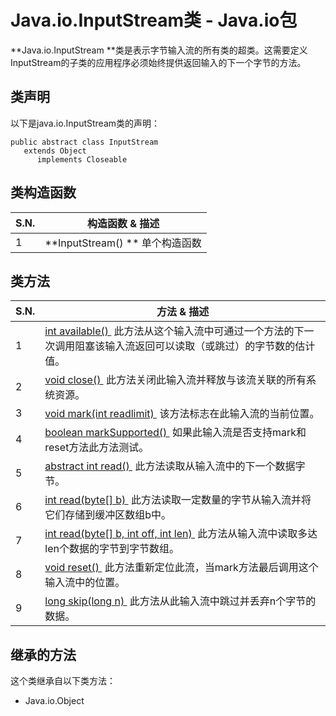 # Java.io.InputStream类 - Java.io包

**Java.io.InputStream **类是表示字节输入流的所有类的超类。这需要定义InputStream的子类的应用程序必须始终提供返回输入的下一个字节的方法。

## 类声明

以下是java.io.InputStream类的声明：

```
public abstract class InputStream
   extends Object
      implements Closeable
```

## 类构造函数

| S.N. | 构造函数 & 描述 |
| --- | --- |
| 1 | **InputStream() ** 单个构造函数 |

## 类方法

| S.N. | 方法 & 描述 |
| --- | --- |
| 1 | [int available() ](http://www.yiibai.com/java/io/inputstream_available.html) 此方法从这个输入流中可通过一个方法的下一次调用阻塞该输入流返回可以读取（或跳过）的字节数的估计值。 |
| 2 | [void close() ](http://www.yiibai.com/java/io/inputstream_close.html) 此方法关闭此输入流并释放与该流关联的所有系统资源。 |
| 3 | [void mark(int readlimit) ](http://www.yiibai.com/java/io/inputstream_mark.html) 该方法标志在此输入流的当前位置。 |
| 4 | [boolean markSupported() ](http://www.yiibai.com/java/io/inputstream_marksupported.html) 如果此输入流是否支持mark和reset方法此方法测试。 |
| 5 | [abstract int read() ](http://www.yiibai.com/java/io/inputstream_read.html) 此方法读取从输入流中的下一个数据字节。 |
| 6 | [int read(byte[] b) ](http://www.yiibai.com/java/io/inputstream_read_byte.html) 此方法读取一定数量的字节从输入流并将它们存储到缓冲区数组b中。 |
| 7 | [int read(byte[] b, int off, int len) ](http://www.yiibai.com/java/io/inputstream_read_byte_len.html) 此方法从输入流中读取多达len个数据的字节到字节数组。 |
| 8 | [void reset() ](http://www.yiibai.com/java/io/inputstream_reset.html) 此方法重新定位此流，当mark方法最后调用这个输入流中的位置。 |
| 9 | [long skip(long n) ](http://www.yiibai.com/java/io/inputstream_skip.html) 此方法从此输入流中跳过并丢弃n个字节的数据。 |

## 继承的方法

这个类继承自以下类方法：

*   Java.io.Object

